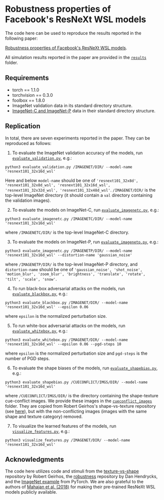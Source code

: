 # Robustness properties of Facebook's ResNeXt WSL models
The code here can be used to reproduce the results reported in the following paper:

[Robustness properties of Facebook's ResNeXt WSL models](https://arxiv.org/abs/1907.????).

All simulation results reported in the paper are provided in the [`results`](https://github.com/eminorhan/resnext-wsl/tree/master/results) folder. 

## Requirements
* torch == 1.1.0
* torchvision == 0.3.0
* foolbox == 1.8.0
* ImageNet validation data in its standard directory structure.
* [ImageNet-C and ImageNet-P](https://github.com/hendrycks/robustness) data in their standard directory structure.

## Replication
In total, there are seven experiments reported in the paper. They can be reproduced as follows:

1. To evaluate the ImageNet validation accuracy of the models, run [`evaluate_validation.py`](https://github.com/eminorhan/resnext-wsl/blob/master/evaluate_validation.py), e.g.:
```
python3 evaluate_validation.py /IMAGENET/DIR/ --model-name 'resnext101_32x16d_wsl'
```
Here and below `model-name` should be one of `'resnext101_32x8d', 'resnext101_32x8d_wsl', 'resnext101_32x16d_wsl', 'resnext101_32x32d_wsl', 'resnext101_32x48d_wsl'`. `/IMAGENET/DIR/` is the top-level ImageNet directory (it should contain a `val` directory containing the validation images).

2. To evaluate the models on ImageNet-C, run [`evaluate_imagenetc.py`](https://github.com/eminorhan/resnext-wsl/blob/master/evaluate_imagenetc.py), e.g.:
```
python3 evaluate_imagenetc.py /IMAGENETC/DIR/ --model-name 'resnext101_32x16d_wsl'
```
where `/IMAGENETC/DIR/` is the top-level ImageNet-C directory.

3. To evaluate the models on ImageNet-P, run [`evaluate_imagenetp.py`](https://github.com/eminorhan/resnext-wsl/blob/master/evaluate_imagenetp.py), e.g.:
```
python3 evaluate_imagenetc.py /IMAGENETP/DIR/ --model-name 'resnext101_32x16d_wsl' --distortion-name 'gaussian_noise'
```
where `/IMAGENETP/DIR/` is the top-level ImageNet-P directory, and `distortion-name` should be one of `'gaussian_noise', 'shot_noise', 'motion_blur', 'zoom_blur', 'brightness', 'translate', 'rotate', 'tilt', 'scale', 'snow'`.

4. To run black-box adversarial attacks on the models, run [`evaluate_blackbox.py`](https://github.com/eminorhan/resnext-wsl/blob/master/evaluate_blackbox.py), e.g.:
```
python3 evaluate_blackbox.py /IMAGENET/DIR/ --model-name 'resnext101_32x16d_wsl' --epsilon 0.06
```
where `epsilon` is the normalized perturbation size.

5. To run white-box adversarial attacks on the models, run [`evaluate_whitebox.py`](https://github.com/eminorhan/resnext-wsl/blob/master/evaluate_whitebox.py), e.g.:
```
python3 evaluate_whitebox.py /IMAGENET/DIR/ --model-name 'resnext101_32x16d_wsl' --epsilon 0.06 --pgd-steps 10
```
where `epsilon` is the normalized perturbation size and `pgd-steps` is the number of PGD steps.

6. To evaluate the shape biases of the models, run [`evaluate_shapebias.py`](https://github.com/eminorhan/resnext-wsl/blob/master/evaluate_shapebias.py), e.g.:
```
python3 evaluate_shapebias.py /CUECONFLICT/IMGS/DIR/ --model-name 'resnext101_32x16d_wsl'
```
where `/CUECONFLICT/IMGS/DIR/` is the directory containing the shape-texture cue-conflict images. We provide these images in the [`cueconflict_images`](https://github.com/eminorhan/resnext-wsl/tree/master/cueconflict_images) folder. They are copied from Robert Geirhos's shape-vs-texture repository (see [here](https://github.com/rgeirhos/texture-vs-shape/tree/master/stimuli/style-transfer-preprocessed-512)), but with the non-conflicting images (images with the same shape and texture category) removed.

7. To visualize the learned features of the models, run [`visualize_features.py`](https://github.com/eminorhan/resnext-wsl/blob/master/visualize_features.py), e.g.:
```
python3 visualize_features.py /IMAGENET/DIR/ --model-name 'resnext101_32x16d_wsl'
```

## Acknowledgments
The code here utilizes code and stimuli from the [texture-vs-shape](https://github.com/rgeirhos/texture-vs-shape) repository by Robert Geirhos, the [robustness](https://github.com/hendrycks/robustness) repository by Dan Hendrycks, and the [ImageNet example](https://github.com/pytorch/examples/tree/master/imagenet) from PyTorch. We are also grateful to the authors of [Mahajan et al. (2018)](https://arxiv.org/abs/1805.00932) for making their pre-trained ResNeXt WSL models publicly available.

